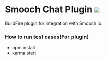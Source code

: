 # Smooch Chat Plugin ![](https://api.travis-ci.org/BuildFire/smoochChatPlugin.svg)

BuildFire plugin for integration with Smooch.io.

### How to run test cases(For plugin)
- npm install
- karma start